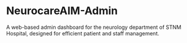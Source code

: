 # NeurocareAIM-Admin
A web-based admin dashboard for the neurology department of STNM Hospital, designed for efficient patient and staff management.
